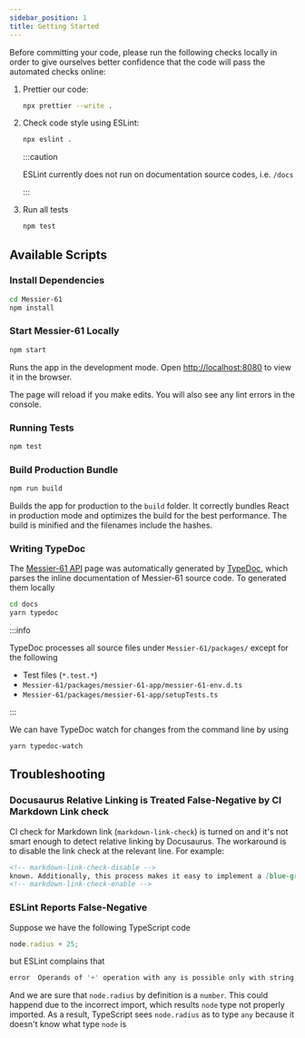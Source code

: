 ```yaml
---
sidebar_position: 1
title: Getting Started
---
```


Before committing your code, please run the following checks locally in order to give ourselves better confidence that
the code will pass the automated checks online:

1. Prettier our code:

   ```bash
   npx prettier --write .
   ```

2. Check code style using ESLint:

   ```bash
   npx eslint .
   ```

   :::caution

   ESLint currently does not run on documentation source codes, i.e. `/docs`

   :::

3. Run all tests

   ```bash
   npm test
   ```

Available Scripts
-----------------

### Install Dependencies

```bash
cd Messier-61
npm install
```

### Start Messier-61 Locally

```bash
npm start
```

<!-- markdown-link-check-disable -->
Runs the app in the development mode. Open [http://localhost:8080](http://localhost:8080) to view it in the browser.
<!-- markdown-link-check-enable -->

The page will reload if you make edits. You will also see any lint errors in the console.

### Running Tests

```bash
npm test
```

### Build Production Bundle

```bash
npm run build
```

Builds the app for production to the `build` folder. It correctly bundles React in production mode and optimizes the
build for the best performance. The build is minified and the filenames include the hashes.

### Writing TypeDoc

The [Messier-61 API][API] page was automatically generated by
[TypeDoc](https://typedoc.org/), which parses the inline documentation of Messier-61 source code. To generated them
locally

```bash
cd docs
yarn typedoc
```

:::info

TypeDoc processes all source files under `Messier-61/packages/` except for the following

- Test files (`*.test.*`)
- `Messier-61/packages/messier-61-app/messier-61-env.d.ts`
- `Messier-61/packages/messier-61-app/setupTests.ts`

:::

We can have TypeDoc watch for changes from the command line by using

```bash
yarn typedoc-watch
```

Troubleshooting
---------------

### Docusaurus Relative Linking is Treated False-Negative by CI Markdown Link check

CI check for Markdown link (`markdown-link-check`) is turned on and it's not smart enough to detect relative linking by
Docusaurus. The workaround is to disable the link check at the relevant line. For example:

```markdown
<!-- markdown-link-check-disable -->
known. Additionally, this process makes it easy to implement a [blue-green deployment](continuous-delivery) or
<!-- markdown-link-check-enable -->
```

### ESLint Reports False-Negative

Suppose we have the following TypeScript code

```typescript
node.radius + 25;
```

but ESLint complains that

```bash
error  Operands of '+' operation with any is possible only with string, number, bigint or any  @typescript-eslint/restrict-plus-operands
```

And we are sure that `node.radius` by definition is a `number`. This could happend due to the incorrect import, which
results `node` type not properly imported. As a result, TypeScript sees `node.radius` as to type `any` because it
doesn't know what type `node` is

[API]: https://paion-data.github.io/Messier-61/api/

[onchange]: https://www.npmjs.com/package/onchange
